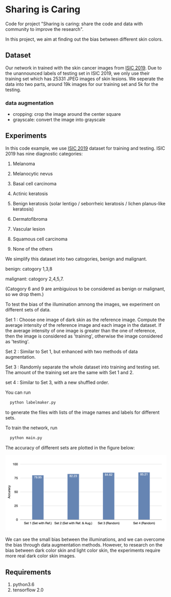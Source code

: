 # Sharing is Caring
Code for project "Sharing is caring: share the code and data with community to improve the research".

In this project, we aim at finding out the bias between different skin colors.  


## Dataset
Our network in trained with the skin cancer images from [ISIC 2019](https://challenge2019.isic-archive.com/). Due to the unannounced labels of testing set in ISIC 2019, we only use their training set which has 25331 JPEG images of skin lesions. We seperate the data into two parts, around 19k images for our training set and 5k for the testing. 

### data augmentation
- cropping: crop the image around the center square
- grayscale: convert the image into grayscale 

## Experiments
In this code example, we use [ISIC 2019](https://challenge2019.isic-archive.com/) dataset for training and testing. ISIC 2019  has nine diagnostic categories:

1. Melanoma

2. Melanocytic nevus

3. Basal cell carcinoma

4. Actinic keratosis

5. Benign keratosis (solar lentigo / seborrheic keratosis / lichen planus-like keratosis)

6. Dermatofibroma

7. Vascular lesion

8. Squamous cell carcinoma

9. None of the others

We simplify this dataset into two catogories, benign and malignant.

benign: catogory 1,3,8 

malignant: catogory 2,4,5,7.

(Catogory 6 and 9 are ambiguious to be considered as benign or malignant, so we drop them.)

To test the bias of the illumination amnong the images, we experiment on different sets of data.

Set 1 : Choose one image of dark skin as the reference image. Compute the average intensity of the reference image and each image in the dataset. If the average intensity of one image is greater than the one of reference, then the image is considered as 'training', otherwise the image considered as 'testing'.

Set 2 : Similar to Set 1, but enhanced with two methods of data augmentation. 

Set 3 : Randomly separate the whole dataset into training and testing set. The amount of the training set are the same with Set 1 and 2.

set 4 : Similar to Set 3, with a new shuffled order.

You can run 

```sh
  python labelmaker.py
```
to generate the files with lists of the image names and labels for different sets. 


To train the network, run 

```sh
  python main.py
```


The accuracy of different sets are plotted in the figure below:

![alt text](figure.jpeg)

We can see the small bias between the illuminations, and we can overcome the bias through data augmentation methods. However, to research on the bias between dark color skin and light color skin, the experiments require more real dark color skin images. 

## Requirements
1. python3.6
2. tensorflow 2.0

